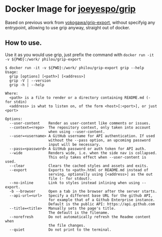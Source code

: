 Docker Image for [joeyespo/grip](https://github.com/joeyespo/grip)
====

Based on previous work from [yokogawa/grip-export](https://github.com/yokogawa/grip-export), without specifyig any entrypoint, allowing to use grip anyway, straight out of docker.

How to use.
----

Use it as you would use grip, just prefix the command with ```docker run -it -v ${PWD}:/work/ philou/grip-export```

```console
$ docker run -it -v ${PWD}:/work/ philou/grip-export grip --help
Usage:
  grip [options] [<path>] [<address>]
  grip -V | --version
  grip -h | --help

Where:
  <path> is a file to render or a directory containing README.md (- for stdin)
  <address> is what to listen on, of the form <host>[:<port>], or just <port>

Options:
  --user-content    Render as user-content like comments or issues.
  --context=<repo>  The repository context, only taken into account
                    when using --user-content.
  --user=<username> A GitHub username for API authentication. If used
                    without the --pass option, an upcoming password
                    input will be necessary.
  --pass=<password> A GitHub password or auth token for API auth.
  --wide            Renders wide, i.e. when the side nav is collapsed.
                    This only takes effect when --user-content is used.
  --clear           Clears the cached styles and assets and exits.
  --export          Exports to <path>.html or README.md instead of
                    serving, optionally using [<address>] as the out
                    file (- for stdout).
  --no-inline       Link to styles instead inlining when using --export.
  -b --browser      Open a tab in the browser after the server starts.
  --api-url=<url>   Specify a different base URL for the github API,
                    for example that of a Github Enterprise instance.
                    Default is the public API: https://api.github.com
  --title=<title>   Manually sets the page's title.
                    The default is the filename.
  --norefresh       Do not automatically refresh the Readme content when
                    the file changes.
  --quiet           Do not print to the terminal.

```
